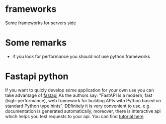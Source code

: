 # frameworks
Some frameworks for servers side

# Some remarks

- if you look for performance you should not use python frameworks


# Fastapi python

If you want to quicly develop some application for your own use you can take advantage of [fastapi](https://fastapi.tiangolo.com/)
As the authors say: "FastAPI is a modern, fast (high-performance), web framework for building APIs with Python based on standard Python type hints". DEfinitely it is very convenient to use, e.g. documentation is generated automatically, moreover, there is interactive api which helps you test requests to your api. You can find [tutorial here](https://fastapi.tiangolo.com/tutorial/)
